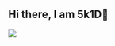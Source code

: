## Hi there, I am 5k1D👋
<img src="https://github-readme-stats.vercel.app/api?username=5k1D1&count_private=true&show_icons=true&theme=tokyonight">

